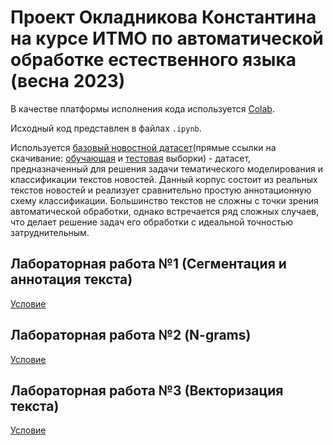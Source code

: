 # Проект Окладникова Константина на курсе ИТМО по автоматической обработке естественного языка (весна 2023)

В качестве платформы исполнения кода используется [Colab](https://colab.research.google.com/).

Исходный код представлен в файлах `.ipynb`.

Используется [базовый новостной датасет](https://huggingface.co/datasets/ag_news)(прямые ссылки на скачивание: [обучающая](https://raw.githubusercontent.com/mhjabreel/CharCnn_Keras/master/data/ag_news_csv/train.csv) и [тестовая](https://raw.githubusercontent.com/mhjabreel/CharCnn_Keras/master/data/ag_news_csv/test.csv) выборки) - датасет, предназначенный для решения задачи тематического моделирования и классификации текстов новостей. Данный корпус состоит из реальных текстов новостей и реализует сравнительно простую аннотационную схему классификации. Большинство текстов не сложны с точки зрения автоматической обработки, однако встречается ряд сложных случаев, что делает решение задач его обработки с идеальной точностью затруднительным.

## Лабораторная работа №1 (Сегментация и аннотация текста)

[Условие](../../tasks/task-01/README.md)

## Лабораторная работа №2 (N-grams)

[Условие](../../tasks/task-02/README.md)

## Лабораторная работа №3 (Векторизация текста)

[Условие](../../tasks/task-03/README.md)